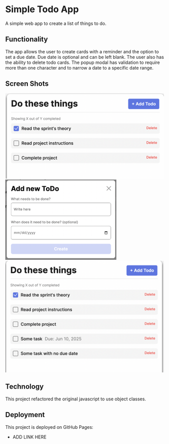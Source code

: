 # Simple Todo App

A simple web app to create a list of things to do.

## Functionality

The app allows the user to create cards with a reminder and the option to set a due date. Due date is optional and can be left blank. The user also has the ability to delete todo cards. The popup modal has validation to require more than one character and to narrow a date to a specific date range.

## Screen Shots

<img src="./images/screenshots/todo-landing.png" alt="todo landing page" width="500px" />
<img src="./images/screenshots/todo-modal.png" alt="todo modal" width="350px" />
<img src="./images/screenshots/todo-user-card-examples.png" alt="todo user generated card examples" width="500px" />

## Technology

This project refactored the original javascript to use object classes.

## Deployment

This project is deployed on GitHub Pages:

- ADD LINK HERE

